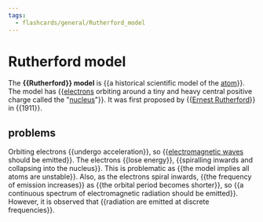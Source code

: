 ```yaml
---
tags:
  - flashcards/general/Rutherford_model
---
```


# Rutherford model

The __{{Rutherford}} model__ is {{a historical scientific model of the [atom](atom.md)}}. The model has {{[electrons](electron.md) orbiting around a tiny and heavy central positive charge called the "[nucleus](nucleus.md)"}}. It was first proposed by {{[Ernest Rutherford](Ernest%20Rutherford.md)}} in {{1911}}. <!--SR:!2023-12-18,287,330!2026-01-20,877,335!2023-09-27,87,195!2023-12-19,268,295!2024-07-10,379,270-->

## problems

Orbiting electrons {{undergo acceleration}}, so {{[electromagnetic waves](electromagnetic%20radiation.md) should be emitted}}. The electrons {{lose energy}}, {{spiralling inwards and collapsing into the nucleus}}. This is problematic as {{the model implies all atoms are unstable}}. Also, as the electrons spiral inwards, {{the frequency of emission increases}} as {{the orbital period becomes shorter}}, so {{a continuous spectrum of electromagnetic radiation should be emitted}}. However, it is observed that {{radiation are emitted at discrete frequencies}}. <!--SR:!2024-05-01,362,290!2024-01-09,256,270!2023-10-05,226,310!2023-11-17,216,270!2024-04-19,313,290!2023-12-04,190,235!2024-01-04,246,270!2024-01-31,270,275!2023-09-06,170,255-->
